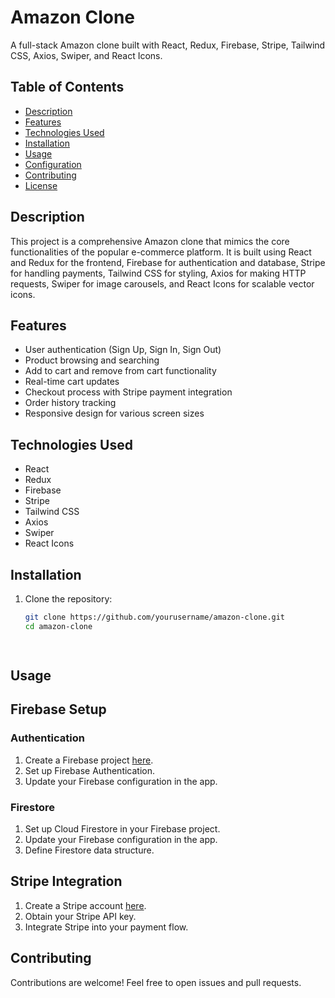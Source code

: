 # Amazon Clone

A full-stack Amazon clone built with React, Redux, Firebase, Stripe, Tailwind CSS, Axios, Swiper, and React Icons.

## Table of Contents
- [Description](#description)
- [Features](#features)
- [Technologies Used](#technologies-used)
- [Installation](#installation)
- [Usage](#usage)
- [Configuration](#configuration)
- [Contributing](#contributing)
- [License](#license)

## Description
This project is a comprehensive Amazon clone that mimics the core functionalities of the popular e-commerce platform. It is built using React and Redux for the frontend, 
Firebase for authentication and database, Stripe for handling payments, Tailwind CSS for styling, Axios for making HTTP requests, Swiper for image carousels, and React Icons for scalable vector icons.

## Features
- User authentication (Sign Up, Sign In, Sign Out)
- Product browsing and searching
- Add to cart and remove from cart functionality
- Real-time cart updates
- Checkout process with Stripe payment integration
- Order history tracking
- Responsive design for various screen sizes

## Technologies Used
- React
- Redux
- Firebase
- Stripe
- Tailwind CSS
- Axios
- Swiper
- React Icons

## Installation
1. Clone the repository:
   ```bash
   git clone https://github.com/yourusername/amazon-clone.git
   cd amazon-clone

 
## Usage

## Firebase Setup

### Authentication

1. Create a Firebase project [here](https://console.firebase.google.com/).
2. Set up Firebase Authentication.
3. Update your Firebase configuration in the app.

### Firestore

1. Set up Cloud Firestore in your Firebase project.
2. Update your Firebase configuration in the app.
3. Define Firestore data structure.

## Stripe Integration

1. Create a Stripe account [here](https://stripe.com/).
2. Obtain your Stripe API key.
3. Integrate Stripe into your payment flow.

## Contributing
Contributions are welcome! Feel free to open issues and pull requests.
